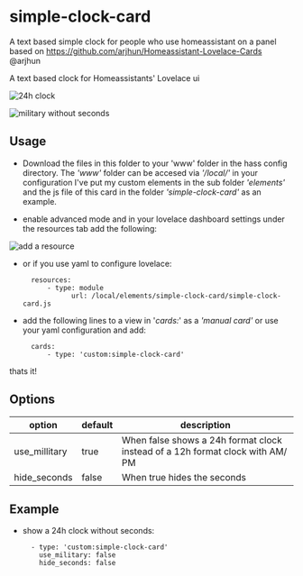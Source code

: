 # simple-clock-card
A text based simple clock for people who use homeassistant on a panel
based on https://github.com/arjhun/Homeassistant-Lovelace-Cards @arjhun

A text based clock for Homeassistants' Lovelace ui

![24h clock](https://i.imgur.com/n37gyxZ.png)  

![military without seconds](https://i.imgur.com/ej4AFO3.png)

## Usage
- Download the files in this folder to your 'www' folder in the hass config directory. The *'www'* folder can be accesed via *'/local/'* in your configuration I've put my custom elements in the sub folder *'elements'* and the js file of this card in the folder *'simple-clock-card'* as an example.

- enable advanced mode and in your lovelace dashboard settings under the resources tab add the following:

![add a resource](https://i.imgur.com/pySUU4V.png)

- or if you use yaml to configure lovelace:

		resources:
			- type: module
	        	  url: /local/elements/simple-clock-card/simple-clock-card.js

- add the following lines to a view in '*cards:*' as a *'manual card'* or use your yaml configuration and add:

		cards:
			- type: 'custom:simple-clock-card'

thats it!


## Options
|option| default|description|
|--|--|--|
|  use_millitary| true| When false shows a 24h format clock instead of a 12h format clock with AM/ PM|
|  hide_seconds| false| When true hides the seconds

## Example
- show a 24h clock without seconds:

		- type: 'custom:simple-clock-card'
		  use_military: false
		  hide_seconds: false
